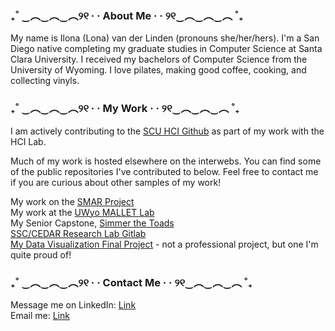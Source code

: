 ### ₊˚ ‿︵‿︵‿︵୨୧ · · About Me · · ୨୧‿︵‿︵‿︵ ˚₊

My name is Ilona (Lona) van der Linden (pronouns she/her/hers). I'm a San Diego native completing my graduate studies in Computer Science at Santa Clara University. I received my bachelors of Computer Science from the University of Wyoming. I love pilates, making good coffee, cooking, and collecting vinyls.

### ₊˚ ‿︵‿︵‿︵୨୧ · · My Work · · ୨୧‿︵‿︵‿︵ ˚₊

I am actively contributing to the [SCU HCI Github](https://github.com/scuhci) as part of my work with the HCI Lab.<br>

Much of my work is hosted elsewhere on the interwebs. You can find some of the public repositories I've contributed to below. Feel free to contact me if you are curious about other samples of my work!

My work on the [SMAR Project](https://github.com/scuhci/sar-frontend) <br>
My work at the [UWyo MALLET Lab](https://github.com/uwyo-mallet/ML-Task-Comparison)<br>
My Senior Capstone, [Simmer the Toads](https://github.com/jarulsamy/SimmerTheToads)<br>
[SSC/CEDAR Research Lab Gitlab](https://gitlab.com/UWyo-SSC) <br>
[My Data Visualization Final Project](https://github.com/KikiSpace/csen396bfinal_sustainability) - not a professional project, but one I'm quite proud of!

### ₊˚ ‿︵‿︵‿︵୨୧ · · Contact Me · · ୨୧‿︵‿︵‿︵ ˚₊

Message me on LinkedIn: [Link](https://www.linkedin.com/in/lonavdlin/)<br>
Email me: [Link](mailto:lonavdlin@gmail.com)

<!--
**lonalynn/lonalynn** is a ✨ _special_ ✨ repository because its `README.md` (this file) appears on your GitHub profile.

Here are some ideas to get you started:

- 🔭 I’m currently working on ...
- 🌱 I’m currently learning ...
- 👯 I’m looking to collaborate on ...
- 🤔 I’m looking for help with ...
- 💬 Ask me about ...
- 📫 How to reach me: ...
- 😄 Pronouns: ...
- ⚡ Fun fact: ...
-->
